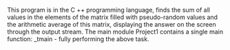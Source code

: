 ﻿This program is in the C ++ programming language,
finds the sum of all values in the elements of the matrix filled with pseudo-random values and
the arithmetic average of this matrix, displaying the answer on the screen through the output stream.
The main module Project1 contains a single main function:
_tmain - fully performing the above task.